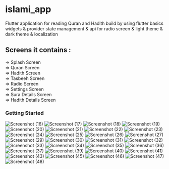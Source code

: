 # islami_app

Flutter application for reading Quran and Hadith build by using flutter basics widgets & provider state management & api for radio screen & light theme & dark theme & localization

## Screens it contains : 
=> Splash Screen                                                                                                                                                       
=> Quran Screen                                                                                                                                                         
=> Hadith Screen                                                                                                                                                       
=> Tasbeeh Screen                                                                                                                                                       
=> Radio Screen                                                                                                                                                         
=> Settings Screen                                                                                                                                                     
=> Sura Details Screen                                                                                                                                                 
=> Hadith Details Screen                                                                                                                                               

### Getting Started

![Screenshot (16)](https://user-images.githubusercontent.com/98716306/219905387-3b369358-ac75-4ff9-abf1-e3131b33d27d.png)
![Screenshot (17)](https://user-images.githubusercontent.com/98716306/219905391-b7f2e133-2cf9-443b-8c66-83b7c32a590c.png)
![Screenshot (18)](https://user-images.githubusercontent.com/98716306/219905394-7af7dd6f-6404-4d3d-a4af-9a4a48062069.png)
![Screenshot (19)](https://user-images.githubusercontent.com/98716306/219905397-209e91ab-9124-4fa1-b4dc-e3b9750845c7.png)
![Screenshot (20)](https://user-images.githubusercontent.com/98716306/219905404-b850de81-59a1-4d9a-95d4-e38b6352d324.png)
![Screenshot (21)](https://user-images.githubusercontent.com/98716306/219905406-eafe3e88-3116-423c-9471-3833cd83e4c9.png)
![Screenshot (22)](https://user-images.githubusercontent.com/98716306/219905408-eff377aa-ae6a-4495-b22f-e942a9d7f568.png)
![Screenshot (23)](https://user-images.githubusercontent.com/98716306/219905410-95842c8f-13d7-4de1-b8a6-2e9909357e4f.png)
![Screenshot (24)](https://user-images.githubusercontent.com/98716306/219905416-50098ac5-276a-4882-b156-f6ffc4db4ef1.png)
![Screenshot (25)](https://user-images.githubusercontent.com/98716306/219905420-3d77ea7e-2845-4e25-96cd-35d0cb92ba84.png)
![Screenshot (26)](https://user-images.githubusercontent.com/98716306/219905425-8b08396d-88d4-4531-b455-778ba6065539.png)
![Screenshot (27)](https://user-images.githubusercontent.com/98716306/219905426-9d825db3-3e09-4667-acc6-62e6f2ffa338.png)
![Screenshot (29)](https://user-images.githubusercontent.com/98716306/219905428-669a0aaf-651e-4df6-bf9c-fc4722eae8da.png)
![Screenshot (30)](https://user-images.githubusercontent.com/98716306/219905432-e8927599-5ec2-48c4-85d0-31838391ac89.png)
![Screenshot (31)](https://user-images.githubusercontent.com/98716306/219905439-7c887311-be82-4dc1-9ec4-31211def3281.png)
![Screenshot (32)](https://user-images.githubusercontent.com/98716306/219905441-05176ef1-1a85-416c-bc7d-c1af25b6e595.png)
![Screenshot (33)](https://user-images.githubusercontent.com/98716306/219905442-25d6e5da-5430-44c0-a6f2-05654b03fd4d.png)
![Screenshot (34)](https://user-images.githubusercontent.com/98716306/219905443-d3828b09-a96a-4daf-8d9e-ec5d440afaab.png)
![Screenshot (35)](https://user-images.githubusercontent.com/98716306/219905446-e98ddf71-4e55-4637-9618-ce68a100914a.png)
![Screenshot (36)](https://user-images.githubusercontent.com/98716306/219905447-c608c31c-cc27-4274-adfd-d1230f2a02fd.png)
![Screenshot (37)](https://user-images.githubusercontent.com/98716306/219905448-b70064a5-d934-4d6d-9b0e-5539b9e37a52.png)
![Screenshot (39)](https://user-images.githubusercontent.com/98716306/219905450-6ef8a387-6eaf-4405-a0c9-85105c3574de.png)
![Screenshot (40)](https://user-images.githubusercontent.com/98716306/219905452-d7886cb3-7ef7-4cef-8a12-8dd4a7f312dc.png)
![Screenshot (41)](https://user-images.githubusercontent.com/98716306/219905453-67678dcf-488b-4bb5-ad6b-99454b89969b.png)
![Screenshot (43)](https://user-images.githubusercontent.com/98716306/219905455-c590c9f0-ade4-4721-9bb4-9260416a4773.png)
![Screenshot (45)](https://user-images.githubusercontent.com/98716306/219905457-4695b3cf-cfbe-4bc1-b344-f15eaeec127e.png)
![Screenshot (46)](https://user-images.githubusercontent.com/98716306/219905459-66b3bb6e-2013-4d4a-a1b2-562892d0b055.png)
![Screenshot (47)](https://user-images.githubusercontent.com/98716306/219905466-b29cca16-2906-4416-bb49-0d2bfbc14e70.png)
![Screenshot (48)](https://user-images.githubusercontent.com/98716306/219905471-53331ef2-c747-4b65-a104-40dc3efc73c9.png)
